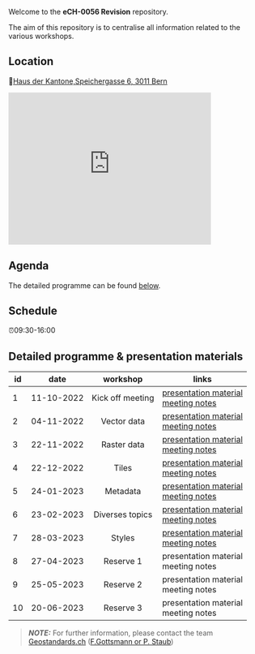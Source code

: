 Welcome to the **eCH-0056 Revision** repository.

The aim of this repository is to centralise all information related to the various workshops.

## Location

📌[Haus der Kantone,Speichergasse 6, 3011 Bern](https://test.map.geo.admin.ch/?lang=en&topic=ech&zoom=12.70&crosshair=marker&lon=7.442159509352746&lat=46.950550950909914)

<iframe src='https://test.map.geo.admin.ch/?lang=en&topic=ech&zoom=12.70&crosshair=marker&lon=7.442159509352746&lat=46.950550950909914' width='400' height='300' frameborder='0' style='border:0'></iframe>

## Agenda

The detailed programme can be found [below](https://mediacomem.github.io/eCH-0056-revision/#detailed-programme--presentation-materials).

## Schedule

⏰09:30-16:00 

## Detailed programme & presentation materials

| id | date | workshop | links |
|----|:----:|:--------:|---------------------|
| 1 | 11-10-2022 | Kick off meeting |  [presentation material](https://mediacomem.github.io/eCH-0056-revision/01_kick-off_meeting/index.html#1) <br/> [meeting notes](https://github.com/mediacomem/eCH-0056-revision/blob/main/01_kick-off_meeting/README.md) |
| 2 | 04-11-2022 |  Vector data |  [presentation material](https://github.com/MediaComem/eCH-0056-revision/blob/main/02_vector_data/WS-Vector-ppt.pdf) <br/> [meeting notes](https://github.com/mediacomem/eCH-0056-revision/blob/main/02_vector_data/README.md) |
| 3 | 22-11-2022 | Raster data |  [presentation material](https://mediacomem.github.io/eCH-0056-revision/03_raster_data/index.html#1) <br/> [meeting notes](https://github.com/mediacomem/eCH-0056-revision/blob/main/03_raster_data/README.md) |
| 4 | 22-12-2022 | Tiles |  [presentation material](https://mediacomem.github.io/eCH-0056-revision/04_tiles/index.html#1) <br/> [meeting notes](https://github.com/mediacomem/eCH-0056-revision/blob/main/04_tiles/README.md) |
| 5 | 24-01-2023 | Metadata |  [presentation material](https://mediacomem.github.io/eCH-0056-revision/05_metadata/index.html#1) <br/> [meeting notes](https://github.com/mediacomem/eCH-0056-revision/blob/main/05_metadata/README.md) |
| 6 | 23-02-2023 | Diverses topics |  [presentation material](https://mediacomem.github.io/eCH-0056-revision/06_diverses_topics/index.html#1) <br/> [meeting notes](https://github.com/mediacomem/eCH-0056-revision/blob/main/06_diverses_topics/README.md) |
| 7 | 28-03-2023 | Styles |  [presentation material](https://mediacomem.github.io/eCH-0056-revision/07_styles/index.html#1) <br/> [meeting notes](https://github.com/mediacomem/eCH-0056-revision/blob/main/07_styles/README.md) |
| 8 | 27-04-2023 | Reserve 1 |  presentation material <br/> meeting notes |
| 9 | 25-05-2023 | Reserve 2 |  presentation material <br/> meeting notes |
| 10 | 20-06-2023 | Reserve 3 |  presentation material <br/> meeting notes |

> **_NOTE:_** For further information, please contact the team [Geostandards.ch](https://geostandards.ch/) ([F.Gottsmann or P. Staub](standardisierung@geostandards.ch))